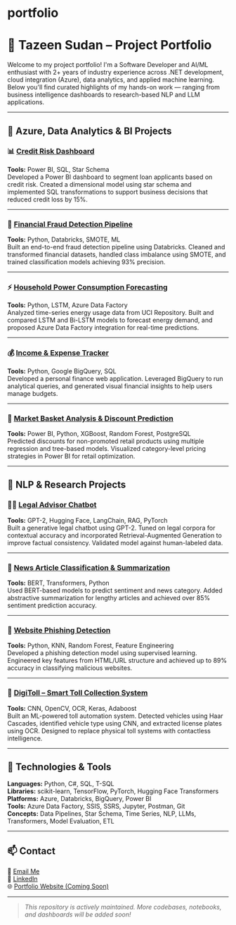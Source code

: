 # portfolio

# 💼 Tazeen Sudan – Project Portfolio

Welcome to my project portfolio! I'm a Software Developer and AI/ML enthusiast with 2+ years of industry experience across .NET development, cloud integration (Azure), data analytics, and applied machine learning. Below you'll find curated highlights of my hands-on work — ranging from business intelligence dashboards to research-based NLP and LLM applications.

---

## 🔷 Azure, Data Analytics & BI Projects

### 📊 [Credit Risk Dashboard](#)
**Tools:** Power BI, SQL, Star Schema  
Developed a Power BI dashboard to segment loan applicants based on credit risk. Created a dimensional model using star schema and implemented SQL transformations to support business decisions that reduced credit loss by 15%.

---

### 🔁 [Financial Fraud Detection Pipeline](#)
**Tools:** Python, Databricks, SMOTE, ML  
Built an end-to-end fraud detection pipeline using Databricks. Cleaned and transformed financial datasets, handled class imbalance using SMOTE, and trained classification models achieving 93% precision.

---

### ⚡ [Household Power Consumption Forecasting](#)
**Tools:** Python, LSTM, Azure Data Factory  
Analyzed time-series energy usage data from UCI Repository. Built and compared LSTM and Bi-LSTM models to forecast energy demand, and proposed Azure Data Factory integration for real-time predictions.

---

### 💰 [Income & Expense Tracker](#)
**Tools:** Python, Google BigQuery, SQL  
Developed a personal finance web application. Leveraged BigQuery to run analytical queries, and generated visual financial insights to help users manage budgets.

---

### 🛒 [Market Basket Analysis & Discount Prediction](#)
**Tools:** Power BI, Python, XGBoost, Random Forest, PostgreSQL  
Predicted discounts for non-promoted retail products using multiple regression and tree-based models. Visualized category-level pricing strategies in Power BI for retail optimization.

---

## 🧠 NLP & Research Projects

### 🧑‍⚖️ [Legal Advisor Chatbot](#)
**Tools:** GPT-2, Hugging Face, LangChain, RAG, PyTorch  
Built a generative legal chatbot using GPT-2. Tuned on legal corpora for contextual accuracy and incorporated Retrieval-Augmented Generation to improve factual consistency. Validated model against human-labeled data.

---

### 📰 [News Article Classification & Summarization](#)
**Tools:** BERT, Transformers, Python  
Used BERT-based models to predict sentiment and news category. Added abstractive summarization for lengthy articles and achieved over 85% sentiment prediction accuracy.

---

### 🔐 [Website Phishing Detection](#)
**Tools:** Python, KNN, Random Forest, Feature Engineering  
Developed a phishing detection model using supervised learning. Engineered key features from HTML/URL structure and achieved up to 89% accuracy in classifying malicious websites.

---

### 🚗 [DigiToll – Smart Toll Collection System](#)
**Tools:** CNN, OpenCV, OCR, Keras, Adaboost  
Built an ML-powered toll automation system. Detected vehicles using Haar Cascades, identified vehicle type using CNN, and extracted license plates using OCR. Designed to replace physical toll systems with contactless intelligence.

---

## 🔧 Technologies & Tools

**Languages:** Python, C#, SQL, T-SQL  
**Libraries:** scikit-learn, TensorFlow, PyTorch, Hugging Face Transformers  
**Platforms:** Azure, Databricks, BigQuery, Power BI  
**Tools:** Azure Data Factory, SSIS, SSRS, Jupyter, Postman, Git  
**Concepts:** Data Pipelines, Star Schema, Time Series, NLP, LLMs, Transformers, Model Evaluation, ETL

---

## 📫 Contact

📧 [Email Me](mailto:tazeensudan@gmail.com)  
🔗 [LinkedIn](https://www.linkedin.com/in/tazeen-sudan/)  
🌐 [Portfolio Website (Coming Soon)](#)

---

> *This repository is actively maintained. More codebases, notebooks, and dashboards will be added soon!*


